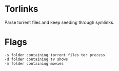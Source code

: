 # Torlinks

Parse torrent files and keep seeding through symlinks.

# Flags

```
-s folder containing torrent files tor process
-d folder containing tv shows
-m folder containing movies
```
